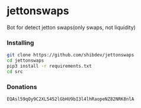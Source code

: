 # jettonswaps
Bot for detect jetton swaps(only swaps, not liquidity)

### Installing
```bash
git clone https://github.com/shibdev/jettonswaps
cd jettonswaps
pip3 install -r requirements.txt
cd src
```

### Donations
```EQAsl59qOy9C2XL5452lGbHU9bI3l4lhRaopeNZ82NRK8nlA```
